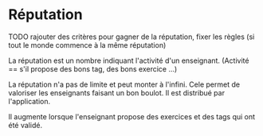 # Réputation

TODO rajouter des critères pour gagner de la réputation, fixer les règles (si tout le monde commence à la même réputation)

La réputation est un nombre indiquant l'activité d'un enseignant. (Activité == s'il propose des bons tag, des bons exercice ...)

La réputation n'a pas de limite et peut monter à l'infini. Cele permet de valoriser les enseignants faisant un bon boulot. Il est distribué par l'application.

Il augmente lorsque l'enseignant propose des exercices et des tags qui ont été validé.

